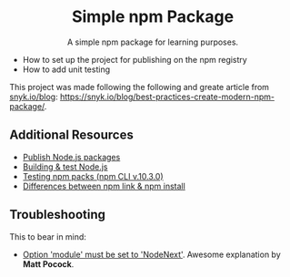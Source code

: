<div align="center">

# Simple npm Package

A simple npm package for learning purposes.

</div>

- How to set up the project for publishing on the npm registry
- How to add unit testing

This project was made following the following and greate article from [snyk.io/blog](snyk.io/blog): https://snyk.io/blog/best-practices-create-modern-npm-package/.

## Additional Resources

- [Publish Node.js packages](https://docs.github.com/en/actions/publishing-packages/publishing-nodejs-packages)
- [Building & test Node.js](https://docs.github.com/en/actions/automating-builds-and-tests/building-and-testing-nodejs)
- [Testing npm packs (npm CLI v.10.3.0)](https://docs.npmjs.com/cli/v10/commands/npm-pack)
- [Differences between npm link & npm install](https://stackoverflow.com/questions/50674052/difference-between-npm-link-x-and-npm-install-path-to-x-)

## Troubleshooting

This to bear in mind:

- [Option 'module' must be set to 'NodeNext'](https://www.totaltypescript.com/concepts/option-module-must-be-set-to-nodenext-when-option-moduleresolution-is-set-to-nodenext). Awesome explanation by **Matt Pocock**.
